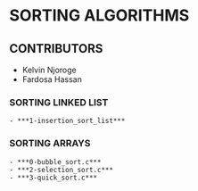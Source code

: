 # SORTING ALGORITHMS

## CONTRIBUTORS

   - Kelvin Njoroge
   - Fardosa Hassan

### SORTING LINKED LIST

	- ***1-insertion_sort_list***

### SORTING ARRAYS

	- ***0-bubble_sort.c***
	- ***2-selection_sort.c***
	- ***3-quick_sort.c***
